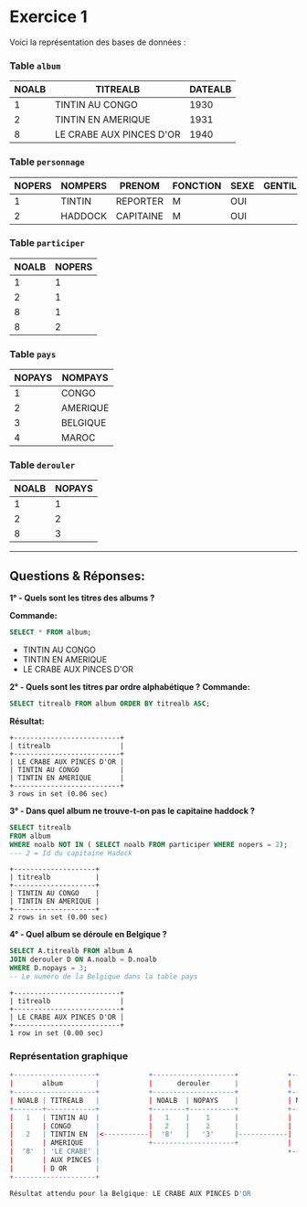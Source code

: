 # Exercice 1

Voici la représentation des bases de données :

### Table `album`

| **NOALB** | **TITREALB**                | **DATEALB** |
|-----------|------------------------------|-------------|
| 1         | TINTIN AU CONGO               | 1930        |
| 2         | TINTIN EN AMERIQUE            | 1931        |
| 8         | LE CRABE AUX PINCES D'OR      | 1940        |

### Table `personnage`

| **NOPERS** | **NOMPERS**  | **PRENOM**  | **FONCTION** | **SEXE** | **GENTIL** |
|------------|--------------|-------------|--------------|----------|------------|
| 1          | TINTIN       | REPORTER    | M            | OUI      |
| 2          | HADDOCK      | CAPITAINE   | M            | OUI      |

### Table `participer`

| **NOALB** | **NOPERS** |
|-----------|------------|
| 1         | 1          |
| 2         | 1          |
| 8         | 1          |
| 8         | 2          |

### Table `pays`

| **NOPAYS** | **NOMPAYS** |
|------------|-------------|
| 1          | CONGO       |
| 2          | AMERIQUE    |
| 3          | BELGIQUE    |
| 4          | MAROC       |

### Table `derouler`

| **NOALB** | **NOPAYS** |
|-----------|------------|
| 1         | 1          |
| 2         | 2          |
| 8         | 3          |

----

## Questions & Réponses:

**1° - Quels sont les titres des albums ?**

**Commande:**
```sql
SELECT * FROM album;
```

- TINTIN AU CONGO
- TINTIN EN AMERIQUE
- LE CRABE AUX PINCES D'OR
        
    
**2° - Quels sont les titres par ordre alphabétique ?**
**Commande:**
```sql
SELECT titrealb FROM album ORDER BY titrealb ASC;
```

**Résultat:**
```
+--------------------------+
| titrealb                 |
+--------------------------+
| LE CRABE AUX PINCES D'OR |
| TINTIN AU CONGO          |
| TINTIN EN AMERIQUE       |
+--------------------------+
3 rows in set (0.06 sec)
```


**3° - Dans quel album ne trouve-t-on pas le capitaine haddock ?**
        
```sql
SELECT titrealb 
FROM album 
WHERE noalb NOT IN ( SELECT noalb FROM participer WHERE nopers = 2);
--- 2 = Id du capitaine Hadock
```
```
+--------------------+
| titrealb           |
+--------------------+
| TINTIN AU CONGO    |
| TINTIN EN AMERIQUE |
+--------------------+
2 rows in set (0.00 sec)
```


**4° - Quel album se déroule en Belgique ?**
```sql
SELECT A.titrealb FROM album A
JOIN derouler D ON A.noalb = D.noalb
WHERE D.nopays = 3;
-- Le numéro de la Belgique dans la table pays
```
```
+--------------------------+
| titrealb                 |
+--------------------------+
| LE CRABE AUX PINCES D'OR |
+--------------------------+
1 row in set (0.00 sec)
```

### Représentation graphique
```r
+--------------------+            +--------------------+            +-------------------+
|       album        |            |      derouler      |            |       pays        |
+--------------------+            +--------------------+            +-------------------+
| NOALB | TITREALB   |            | NOALB  | NOPAYS    |            | NOPAYS | NOMPAYS  |
+-------+------------+            +--------+-----------+            +--------+----------+
|   1   | TINTIN AU  |            |   1    |    1      |            |    1   | CONGO    |
|       | CONGO      |            |   2    |    2      |            |    2   | AMERIQUE |
|   2   | TINTIN EN  |<-----------|  '8'   |   '3'     |------------|   '3'  |'BELGIQUE'|
|       | AMERIQUE   |            +--------------------+            |    4   | MAROC    |
|  '8'  | 'LE CRABE' |                                              +-------------------+
|       | AUX PINCES |
|       | D OR       |
+--------------------+

Résultat attendu pour la Belgique: LE CRABE AUX PINCES D'OR
```